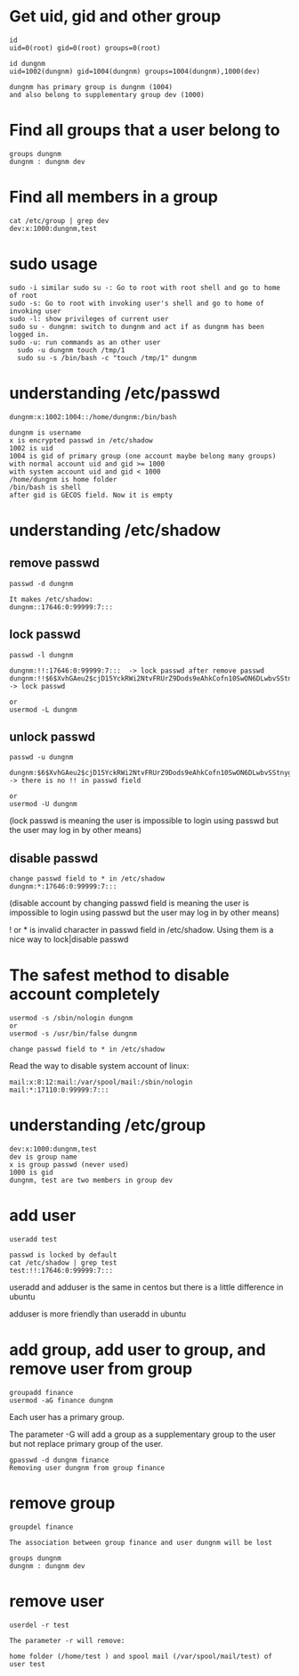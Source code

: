 # Get uid, gid and other group
```
id
uid=0(root) gid=0(root) groups=0(root)

id dungnm
uid=1002(dungnm) gid=1004(dungnm) groups=1004(dungnm),1000(dev)

dungnm has primary group is dungnm (1004)
and also belong to supplementary group dev (1000)
```

# Find all groups that a user belong to
```
groups dungnm
dungnm : dungnm dev
```

# Find all members in a group
```
cat /etc/group | grep dev
dev:x:1000:dungnm,test
```

# sudo usage
```
sudo -i similar sudo su -: Go to root with root shell and go to home of root
sudo -s: Go to root with invoking user's shell and go to home of invoking user
sudo -l: show privileges of current user
sudo su - dungnm: switch to dungnm and act if as dungnm has been logged in.
sudo -u: run commands as an other user
  sudo -u dungnm touch /tmp/1
  sudo su -s /bin/bash -c "touch /tmp/1" dungnm
```

# understanding /etc/passwd
```
dungnm:x:1002:1004::/home/dungnm:/bin/bash

dungnm is username
x is encrypted passwd in /etc/shadow
1002 is uid
1004 is gid of primary group (one account maybe belong many groups)
with normal account uid and gid >= 1000
with system account uid and gid < 1000
/home/dungnm is home folder
/bin/bash is shell
after gid is GECOS field. Now it is empty
```

# understanding /etc/shadow

## remove passwd
```
passwd -d dungnm

It makes /etc/shadow:
dungnm::17646:0:99999:7:::
```

## lock passwd
```
passwd -l dungnm

dungnm:!!:17646:0:99999:7:::  -> lock passwd after remove passwd
dungnm:!!$6$XvhGAeu2$cjD15YckRWi2NtvFRUrZ9Dods9eAhkCofn10SwON6DLwbvSStnygC4fu9hoF/N5SeTNUJwTEkXBIQNF8j6buF.:17646:0:99999:7:::  -> lock passwd

or
usermod -L dungnm
```

## unlock passwd
```
passwd -u dungnm

dungnm:$6$XvhGAeu2$cjD15YckRWi2NtvFRUrZ9Dods9eAhkCofn10SwON6DLwbvSStnygC4fu9hoF/N5SeTNUJwTEkXBIQNF8j6buF.:17646:0:99999:7:::  -> there is no !! in passwd field

or
usermod -U dungnm
```

(lock passwd is meaning the user is impossible to login using passwd but the user may log in by other means)

## disable passwd
```
change passwd field to * in /etc/shadow
dungnm:*:17646:0:99999:7:::
```

(disable account by changing passwd field is meaning the user is impossible to login using passwd but the user may log in by other means)

! or * is invalid character in passwd field in /etc/shadow. Using them is a nice way to lock|disable passwd

# The safest method to disable account completely
```
usermod -s /sbin/nologin dungnm
or
usermod -s /usr/bin/false dungnm

change passwd field to * in /etc/shadow
```
Read the way to disable system account of linux:
```
mail:x:8:12:mail:/var/spool/mail:/sbin/nologin
mail:*:17110:0:99999:7:::
```

# understanding /etc/group
```
dev:x:1000:dungnm,test
dev is group name
x is group passwd (never used)
1000 is gid
dungnm, test are two members in group dev
```

# add user
```
useradd test

passwd is locked by default
cat /etc/shadow | grep test
test:!!:17646:0:99999:7:::
```

useradd and adduser is the same in centos but there is a little difference in ubuntu

adduser is more friendly than useradd in ubuntu

# add group, add user to group, and remove user from group
```
groupadd finance
usermod -aG finance dungnm
```

Each user has a primary group.

The parameter -G will add a group as a supplementary group to the user but not replace primary group of the user.

```
gpasswd -d dungnm finance
Removing user dungnm from group finance
```

# remove group
```
groupdel finance

The association between group finance and user dungnm will be lost

groups dungnm
dungnm : dungnm dev
```

# remove user
```
userdel -r test

The parameter -r will remove:

home folder (/home/test ) and spool mail (/var/spool/mail/test) of user test
```
